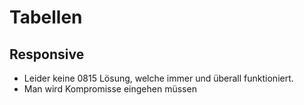 # Tabellen
## Responsive

- Leider keine 0815 Lösung, welche immer und überall funktioniert.
- Man wird Kompromisse eingehen müssen